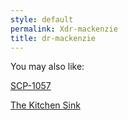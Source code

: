 ```yaml
---
style: default
permalink: Xdr-mackenzie
title: dr-mackenzie
---
```

You may also like:

[SCP-1057](http://scp-wiki.net/scp-1057)

[The Kitchen Sink](http://scp-wiki.net/the-kitchen-sink)
